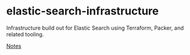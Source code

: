 # elastic-search-infrastructure

Infrastructure build out for Elastic Search using Terraform, Packer, and related tooling.

[Notes](packer/notes.md)